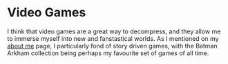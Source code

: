 # Video Games

I think that video games are a great way to decompress, and they allow me to immerse myself into new and fanstastical worlds. As I mentioned on my [about me](../about/index.md) page, I particularly fond of story driven games, with the Batman Arkham collection being perhaps my favourite set of games of all time.